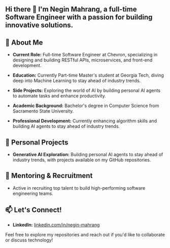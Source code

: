 ## Hi there 👋 I'm Negin Mahrang, a full-time Software Engineer with a passion for building innovative solutions.

<!--
**neginmhg/neginmhg** is a ✨ _special_ ✨ repository because its `README.md` (this file) appears on your GitHub profile.

Here are some ideas to get you started:

- 🔭 I’m currently working on ...
- 🌱 I’m currently learning ...
- 👯 I’m looking to collaborate on ...
- 🤔 I’m looking for help with ...
- 💬 Ask me about ...
- 📫 How to reach me: ...
- 😄 Pronouns: ...
- ⚡ Fun fact: ...
-->

## 🚀 About Me

- **Current Role:** Full-time Software Engineer at Chevron, specializing in designing and building RESTful APIs, microservices, and front-end development.

- **Education:** Currently Part-time Master's student at Georgia Tech, diving deep into Machine Learning to stay ahead of industry trends.

- **Side Projects:** Exploring the world of AI by building personal AI agents to automate tasks and enhance productivity.

- **Academic Background:** Bachelor's degree in Computer Science from Sacramento State University.

- **Professional Development:** Currently enhancing algorithm skills and building AI agents to stay ahead of industry trends.

## 🌱 Personal Projects

- **Generative AI Exploration:** Building personal AI agents to stay ahead of industry trends, with projects available on my GitHub repositories.

## 🤝 Mentoring & Recruitment

- Active in recruiting top talent to build high-performing software engineering teams.

## 📫 Let's Connect!

- **LinkedIn:** [linkedin.com/in/negin-mahrang](https://www.linkedin.com/in/negin-mahrang/)

Feel free to explore my repositories and reach out if you'd like to collaborate or discuss technology! 
